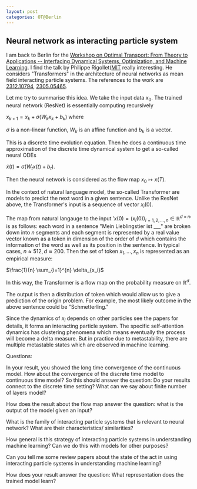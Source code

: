 ```yaml
---
layout: post
categories: OT@Berlin
---
```

## Neural network as interacting particle system

I am back to Berlin for the [Workshop on Optimal 
Transport: From Theory to Applications -- Interfacing Dynamical Systems,
Optimization, and Machine Learning](https://sites.google.com/view/ot-berlin-2024/). I find the talk by Philippe Rigollet([MIT](https://math.mit.edu/~rigollet/) really interesting. He considers "Transformers" in the architecture of neural networks as mean field interacting particle systems. The references to the work are [2312.10794](https://arxiv.org/pdf/2312.10794.pdf), [2305.05465](https://arxiv.org/pdf/2305.05465.pdf).

Let me try to summarise this idea. We take the input data $x_0$. The trained neural network (ResNet) is essentially computing recursively

$x_{k+1}= x_k + \sigma( W_k x_k + b_k)$ where

$\sigma$ is a non-linear function, $W_k$ is an affine function and $b_k$ is a vector. 

This is a discrete time evolution equation. Then he does a continuous time approximation of the discrete time dynamical system to get a so-called neural ODEs

$\dot x(t) = \sigma (W_t x(t) + b_t).$ 

Then the neural network is considered as the flow map $x_0 \mapsto x(T).$

In the context of natural language model, the so-called Transformer are models to predict the next word in a given sentence. Unlike the ResNet above, the Transformer's input is a sequence of vector 
$x_i(0)$.

The map from natural langauge to the input 
$' x(0)=(x_i(0))_{i=1,2,...,n }\in \mathbb{R}^{d\times n} '$
is as follows: each word in a sentence "Mein Lieblingstier ist ___" are broken down into $n$ segments and each segment is represented by a real value vector known as a token in dimension of the order of $d$ which contains the information of the word as well as its position in the sentence. In typical cases, $n \approx 512, d \approx 200$. Then the set of token ${x_1,...,x_n}$ is represented as an empirical measure:

$\frac{1}{n} \sum_{i=1}^{n} \delta_{x_i}$

In this way, the Transformer is a flow map on the probability measure on $\mathbb{R}^d$.

The output is then a distribution of token which would allow us to give a prediction of the origin problem. For example, the most likely outcome in the above sentence could be "Schmetterling."

Since the dynamics of $x_i$ depends on other particles see the papers for details, it forms an interacting particle system. The specific self-attention dynamics has clustering phenomena which means eventually the process will become a delta measure. But in practice due to metastability, there are multiple metastable states which are observed in machine learning.

Questions: 

In your result, you showed the long time convergence of the continuous model. How about the convergence of the discrete time model to continuous time model? So this should answer the question: Do your results connect to the discrete time setting? What can we say about finite number of layers model?

How does the result about the flow map answer the question: what is the output of the model given an input?

What is the family of interacting particle systems that is relevant to neural network? What are their characteristics/ similarities?

How general is this strategy of interacting particle systems in understanding machine learning? Can we do this with models for other purposes?

Can you tell me some review papers about the state of the act in using interacting particle systems in understanding machine learning?

How does your result answer the question: What representation does the trained model learn?
